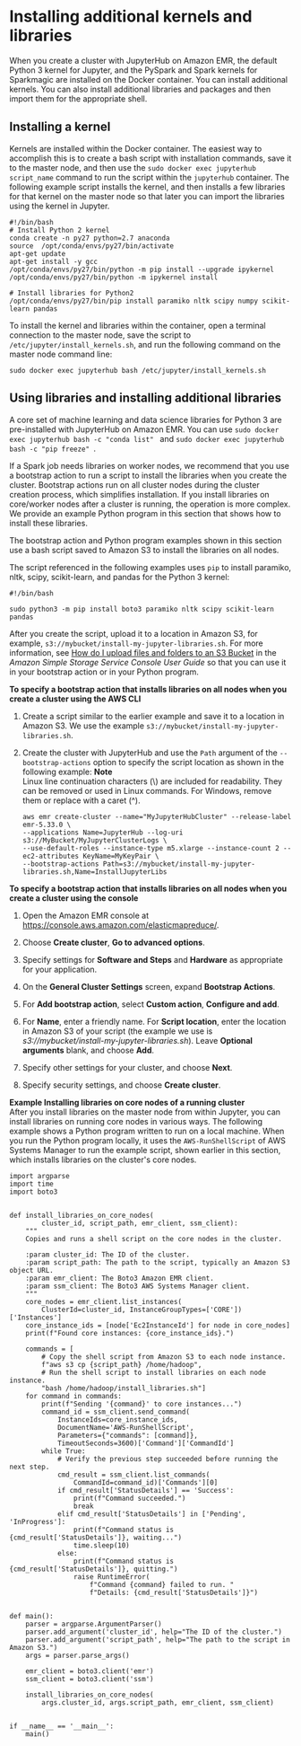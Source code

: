 # Installing additional kernels and libraries<a name="emr-jupyterhub-install-kernels-libs"></a>

When you create a cluster with JupyterHub on Amazon EMR, the default Python 3 kernel for Jupyter, and the PySpark and Spark kernels for Sparkmagic are installed on the Docker container\. You can install additional kernels\. You can also install additional libraries and packages and then import them for the appropriate shell\.

## Installing a kernel<a name="emr-jupyterhub-install-kernels"></a>

Kernels are installed within the Docker container\. The easiest way to accomplish this is to create a bash script with installation commands, save it to the master node, and then use the `sudo docker exec jupyterhub script_name` command to run the script within the `jupyterhub` container\. The following example script installs the kernel, and then installs a few libraries for that kernel on the master node so that later you can import the libraries using the kernel in Jupyter\.

```
#!/bin/bash
# Install Python 2 kernel
conda create -n py27 python=2.7 anaconda
source  /opt/conda/envs/py27/bin/activate
apt-get update
apt-get install -y gcc
/opt/conda/envs/py27/bin/python -m pip install --upgrade ipykernel
/opt/conda/envs/py27/bin/python -m ipykernel install

# Install libraries for Python2
/opt/conda/envs/py27/bin/pip install paramiko nltk scipy numpy scikit-learn pandas
```

To install the kernel and libraries within the container, open a terminal connection to the master node, save the script to `/etc/jupyter/install_kernels.sh`, and run the following command on the master node command line:

```
sudo docker exec jupyterhub bash /etc/jupyter/install_kernels.sh
```

## Using libraries and installing additional libraries<a name="emr-jupyterhub-install-libs"></a>

A core set of machine learning and data science libraries for Python 3 are pre\-installed with JupyterHub on Amazon EMR\. You can use `sudo docker exec jupyterhub bash -c "conda list" ` and `sudo docker exec jupyterhub bash -c "pip freeze" `\.

If a Spark job needs libraries on worker nodes, we recommend that you use a bootstrap action to run a script to install the libraries when you create the cluster\. Bootstrap actions run on all cluster nodes during the cluster creation process, which simplifies installation\. If you install libraries on core/worker nodes after a cluster is running, the operation is more complex\. We provide an example Python program in this section that shows how to install these libraries\.

The bootstrap action and Python program examples shown in this section use a bash script saved to Amazon S3 to install the libraries on all nodes\.

The script referenced in the following examples uses `pip` to install paramiko, nltk, scipy, scikit\-learn, and pandas for the Python 3 kernel:

```
#!/bin/bash

sudo python3 -m pip install boto3 paramiko nltk scipy scikit-learn pandas
```

After you create the script, upload it to a location in Amazon S3, for example, `s3://mybucket/install-my-jupyter-libraries.sh`\. For more information, see [How do I upload files and folders to an S3 Bucket](https://docs.aws.amazon.com/AmazonS3/latest/user-guide/upload-objects.html) in the *Amazon Simple Storage Service Console User Guide* so that you can use it in your bootstrap action or in your Python program\.

**To specify a bootstrap action that installs libraries on all nodes when you create a cluster using the AWS CLI**

1. Create a script similar to the earlier example and save it to a location in Amazon S3\. We use the example `s3://mybucket/install-my-jupyter-libraries.sh`\.

1. Create the cluster with JupyterHub and use the `Path` argument of the `--bootstrap-actions` option to specify the script location as shown in the following example:
**Note**  
Linux line continuation characters \(\\\) are included for readability\. They can be removed or used in Linux commands\. For Windows, remove them or replace with a caret \(^\)\.

   ```
   aws emr create-cluster --name="MyJupyterHubCluster" --release-label emr-5.33.0 \
   --applications Name=JupyterHub --log-uri s3://MyBucket/MyJupyterClusterLogs \
   --use-default-roles --instance-type m5.xlarge --instance-count 2 --ec2-attributes KeyName=MyKeyPair \
   --bootstrap-actions Path=s3://mybucket/install-my-jupyter-libraries.sh,Name=InstallJupyterLibs
   ```

**To specify a bootstrap action that installs libraries on all nodes when you create a cluster using the console**

1. Open the Amazon EMR console at [https://console\.aws\.amazon\.com/elasticmapreduce/](https://console.aws.amazon.com/elasticmapreduce/)\.

1. Choose **Create cluster**, **Go to advanced options**\.

1. Specify settings for **Software and Steps** and **Hardware** as appropriate for your application\.

1. On the **General Cluster Settings** screen, expand **Bootstrap Actions**\.

1. For **Add bootstrap action**, select **Custom action**, **Configure and add**\.

1. For **Name**, enter a friendly name\. For **Script location**, enter the location in Amazon S3 of your script \(the example we use is *s3://mybucket/install\-my\-jupyter\-libraries\.sh*\)\. Leave **Optional arguments** blank, and choose **Add**\.

1. Specify other settings for your cluster, and choose **Next**\.

1. Specify security settings, and choose **Create cluster**\.

**Example Installing libraries on core nodes of a running cluster**  
After you install libraries on the master node from within Jupyter, you can install libraries on running core nodes in various ways\. The following example shows a Python program written to run on a local machine\. When you run the Python program locally, it uses the `AWS-RunShellScript` of AWS Systems Manager to run the example script, shown earlier in this section, which installs libraries on the cluster's core nodes\.  

```
import argparse
import time
import boto3


def install_libraries_on_core_nodes(
        cluster_id, script_path, emr_client, ssm_client):
    """
    Copies and runs a shell script on the core nodes in the cluster.

    :param cluster_id: The ID of the cluster.
    :param script_path: The path to the script, typically an Amazon S3 object URL.
    :param emr_client: The Boto3 Amazon EMR client.
    :param ssm_client: The Boto3 AWS Systems Manager client.
    """
    core_nodes = emr_client.list_instances(
        ClusterId=cluster_id, InstanceGroupTypes=['CORE'])['Instances']
    core_instance_ids = [node['Ec2InstanceId'] for node in core_nodes]
    print(f"Found core instances: {core_instance_ids}.")

    commands = [
        # Copy the shell script from Amazon S3 to each node instance.
        f"aws s3 cp {script_path} /home/hadoop",
        # Run the shell script to install libraries on each node instance.
        "bash /home/hadoop/install_libraries.sh"]
    for command in commands:
        print(f"Sending '{command}' to core instances...")
        command_id = ssm_client.send_command(
            InstanceIds=core_instance_ids,
            DocumentName='AWS-RunShellScript',
            Parameters={"commands": [command]},
            TimeoutSeconds=3600)['Command']['CommandId']
        while True:
            # Verify the previous step succeeded before running the next step.
            cmd_result = ssm_client.list_commands(
                CommandId=command_id)['Commands'][0]
            if cmd_result['StatusDetails'] == 'Success':
                print(f"Command succeeded.")
                break
            elif cmd_result['StatusDetails'] in ['Pending', 'InProgress']:
                print(f"Command status is {cmd_result['StatusDetails']}, waiting...")
                time.sleep(10)
            else:
                print(f"Command status is {cmd_result['StatusDetails']}, quitting.")
                raise RuntimeError(
                    f"Command {command} failed to run. "
                    f"Details: {cmd_result['StatusDetails']}")


def main():
    parser = argparse.ArgumentParser()
    parser.add_argument('cluster_id', help="The ID of the cluster.")
    parser.add_argument('script_path', help="The path to the script in Amazon S3.")
    args = parser.parse_args()

    emr_client = boto3.client('emr')
    ssm_client = boto3.client('ssm')

    install_libraries_on_core_nodes(
        args.cluster_id, args.script_path, emr_client, ssm_client)


if __name__ == '__main__':
    main()
```